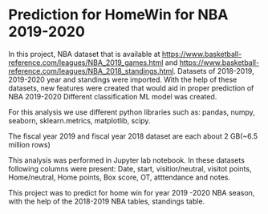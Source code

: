 # Prediction for HomeWin for NBA 2019-2020

In this project, NBA dataset that is available at https://www.basketball-reference.com/leagues/NBA_2019_games.html and https://www.basketball-reference.com/leagues/NBA_2018_standings.html. Datasets of 2018-2019, 2019-2020 year and standings were imported. With  the help of these datasets, new features were created that would aid in proper prediction of NBA 2019-2020 
Different classification ML model was created.

For this analysis we use different python libraries such as:
pandas, numpy, seaborn, sklearn.metrics, matplotlib, scipy.

The fiscal year 2019 and fiscal year 2018 dataset are each about 2 GB(~6.5 million rows)

This analysis was performed in Jupyter lab notebook. In these datasets following columns were present:
Date, start, visitior/neutral, visitot points, Home/neutral, Home points, Box score, OT, atttendance and notes. 

This project was to predict for home win for year 2019 -2020 NBA season, with the help of the 2018-2019 NBA tables, standings table. 
